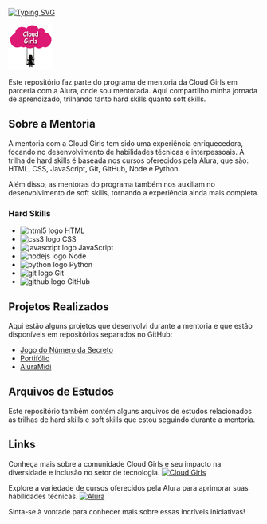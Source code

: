 [![Typing SVG](https://readme-typing-svg.herokuapp.com?lines=Mentoria+Cloud+Girls&center=true&width=458&height=80&size=40&color=%23DB4277)](https://git.io/typing-svg)



![Capa Mentee](https://github.com/deboranortes/Mentoria-Cloud-Girls/blob/main/logo.png)


Este repositório faz parte do programa de mentoria da Cloud Girls em parceria com a Alura, onde sou mentorada. Aqui compartilho minha jornada de aprendizado, trilhando tanto hard skills quanto soft skills.

## Sobre a Mentoria

A mentoria com a Cloud Girls tem sido uma experiência enriquecedora, focando no desenvolvimento de habilidades técnicas e interpessoais. A trilha de hard skills é baseada nos cursos oferecidos pela Alura, que são: HTML, CSS, JavaScript, Git, GitHub, Node e Python.

Além disso, as mentoras do programa também nos auxiliam no desenvolvimento de soft skills, tornando a experiência ainda mais completa.


### Hard Skills

- <img src="https://cdn.jsdelivr.net/gh/devicons/devicon/icons/html5/html5-original.svg" height="25" alt="html5 logo"  /> HTML
- <img src="https://cdn.jsdelivr.net/gh/devicons/devicon/icons/css3/css3-original.svg" height="25" alt="css3 logo"  /> CSS
- <img src="https://cdn.jsdelivr.net/gh/devicons/devicon/icons/javascript/javascript-plain.svg" height="25" alt="javascript logo"  /> JavaScript
- <img src="https://w1.pngwing.com/pngs/885/534/png-transparent-green-grass-nodejs-javascript-react-mean-angularjs-logo-symbol-thumbnail.png" height="25" alt="nodejs logo"  /> Node
- <img src="https://cdn.jsdelivr.net/gh/devicons/devicon/icons/python/python-original.svg" height="25" alt="python logo"  /> Python
- <img src="https://cdn.jsdelivr.net/gh/devicons/devicon/icons/git/git-original.svg" height="25" alt="git logo"  /> Git
- <img src="https://seeklogo.com/images/G/github-colored-logo-FDDF6EB1F0-seeklogo.com.png" height="25" alt="github logo"  /> GitHub


## Projetos Realizados

Aqui estão alguns projetos que desenvolvi durante a mentoria e que estão disponíveis em repositórios separados no GitHub:

- [Jogo do Número da Secreto](https://github.com/deboranortes/Jogo-do-numero-secreto)
- [Portifólio](https://github.com/deboranortes/portifolio)
- [AluraMidi](https://github.com/deboranortes/aluramidi)


## Arquivos de Estudos

Este repositório também contém alguns arquivos de estudos relacionados às trilhas de hard skills e soft skills que estou seguindo durante a mentoria.


## Links

Conheça mais sobre a comunidade Cloud Girls e seu impacto na diversidade e inclusão no setor de tecnologia. [![Cloud Girls](https://img.shields.io/badge/Cloud%20Girls-Visit%20Website-e83e8c)](https://cloudgirls.com.br/)

Explore a variedade de cursos oferecidos pela Alura para aprimorar suas habilidades técnicas. [![Alura](https://img.shields.io/badge/Alura-Visit%20Website-1110b7)](https://www.alura.com.br/)


Sinta-se à vontade para conhecer mais sobre essas incríveis iniciativas!


